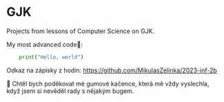 # GJK
Projects from lessons of Computer Science on GJK.

My most advanced code🤣:

```python
	print("Hello, world")
```

Odkaz na zápisky z hodin:
https://github.com/MikulasZelinka/2023-inf-2b

🦆 Chtěl bych poděkovat mé gumové kačence, která mě vždy vyslechla, když jsem si nevěděl rady s nějakým bugem.


